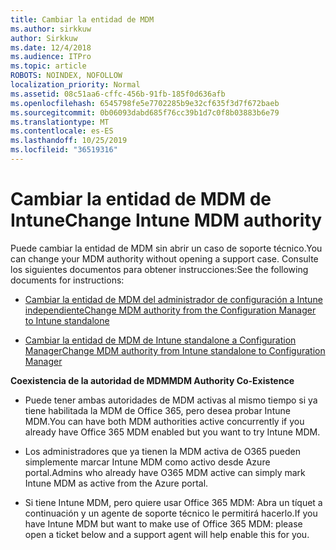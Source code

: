 ```yaml
---
title: Cambiar la entidad de MDM
ms.author: sirkkuw
author: Sirkkuw
ms.date: 12/4/2018
ms.audience: ITPro
ms.topic: article
ROBOTS: NOINDEX, NOFOLLOW
localization_priority: Normal
ms.assetid: 08c51aa6-cffc-456b-91fb-185f0d636afb
ms.openlocfilehash: 6545798fe5e7702285b9e32cf635f3d7f672baeb
ms.sourcegitcommit: 0b06093dabd685f76cc39b1d7c0f8b03883b6e79
ms.translationtype: MT
ms.contentlocale: es-ES
ms.lasthandoff: 10/25/2019
ms.locfileid: "36519316"
---
```

# <a name="change-intune-mdm-authority"></a><span data-ttu-id="bfb5c-102">Cambiar la entidad de MDM de Intune</span><span class="sxs-lookup"><span data-stu-id="bfb5c-102">Change Intune MDM authority</span></span>

<span data-ttu-id="bfb5c-103">Puede cambiar la entidad de MDM sin abrir un caso de soporte técnico.</span><span class="sxs-lookup"><span data-stu-id="bfb5c-103">You can change your MDM authority without opening a support case.</span></span> <span data-ttu-id="bfb5c-104">Consulte los siguientes documentos para obtener instrucciones:</span><span class="sxs-lookup"><span data-stu-id="bfb5c-104">See the following documents for instructions:</span></span>
  
- [<span data-ttu-id="bfb5c-105">Cambiar la entidad de MDM del administrador de configuración a Intune independiente</span><span class="sxs-lookup"><span data-stu-id="bfb5c-105">Change MDM authority from the Configuration Manager to Intune standalone</span></span>](https://docs.microsoft.com/sccm/mdm/deploy-use/migrate-change-mdm-authority)
    
- [<span data-ttu-id="bfb5c-106">Cambiar la entidad de MDM de Intune standalone a Configuration Manager</span><span class="sxs-lookup"><span data-stu-id="bfb5c-106">Change MDM authority from Intune standalone to Configuration Manager</span></span>](https://docs.microsoft.com/sccm/mdm/deploy-use/change-mdm-authority)
    
 <span data-ttu-id="bfb5c-107">**Coexistencia de la autoridad de MDM**</span><span class="sxs-lookup"><span data-stu-id="bfb5c-107">**MDM Authority Co-Existence**</span></span>
  
- <span data-ttu-id="bfb5c-108">Puede tener ambas autoridades de MDM activas al mismo tiempo si ya tiene habilitada la MDM de Office 365, pero desea probar Intune MDM.</span><span class="sxs-lookup"><span data-stu-id="bfb5c-108">You can have both MDM authorities active concurrently if you already have Office 365 MDM enabled but you want to try Intune MDM.</span></span>
    
- <span data-ttu-id="bfb5c-109">Los administradores que ya tienen la MDM activa de O365 pueden simplemente marcar Intune MDM como activo desde Azure portal.</span><span class="sxs-lookup"><span data-stu-id="bfb5c-109">Admins who already have O365 MDM active can simply mark Intune MDM as active from the Azure portal.</span></span>
    
- <span data-ttu-id="bfb5c-110">Si tiene Intune MDM, pero quiere usar Office 365 MDM: Abra un tíquet a continuación y un agente de soporte técnico le permitirá hacerlo.</span><span class="sxs-lookup"><span data-stu-id="bfb5c-110">If you have Intune MDM but want to make use of Office 365 MDM: please open a ticket below and a support agent will help enable this for you.</span></span>
    

